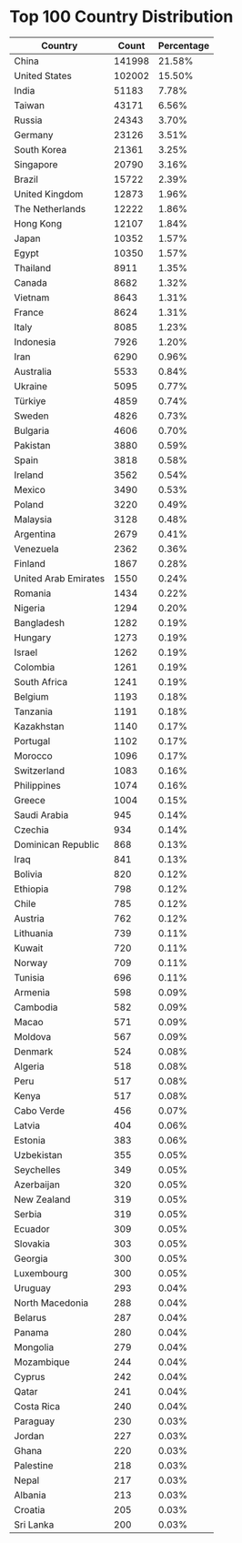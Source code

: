 # Top 100 Country Distribution
| Country | Count | Percentage |
|----|----|----|
| China | 141998 | 21.58% |
| United States | 102002 | 15.50% |
| India | 51183 | 7.78% |
| Taiwan | 43171 | 6.56% |
| Russia | 24343 | 3.70% |
| Germany | 23126 | 3.51% |
| South Korea | 21361 | 3.25% |
| Singapore | 20790 | 3.16% |
| Brazil | 15722 | 2.39% |
| United Kingdom | 12873 | 1.96% |
| The Netherlands | 12222 | 1.86% |
| Hong Kong | 12107 | 1.84% |
| Japan | 10352 | 1.57% |
| Egypt | 10350 | 1.57% |
| Thailand | 8911 | 1.35% |
| Canada | 8682 | 1.32% |
| Vietnam | 8643 | 1.31% |
| France | 8624 | 1.31% |
| Italy | 8085 | 1.23% |
| Indonesia | 7926 | 1.20% |
| Iran | 6290 | 0.96% |
| Australia | 5533 | 0.84% |
| Ukraine | 5095 | 0.77% |
| Türkiye | 4859 | 0.74% |
| Sweden | 4826 | 0.73% |
| Bulgaria | 4606 | 0.70% |
| Pakistan | 3880 | 0.59% |
| Spain | 3818 | 0.58% |
| Ireland | 3562 | 0.54% |
| Mexico | 3490 | 0.53% |
| Poland | 3220 | 0.49% |
| Malaysia | 3128 | 0.48% |
| Argentina | 2679 | 0.41% |
| Venezuela | 2362 | 0.36% |
| Finland | 1867 | 0.28% |
| United Arab Emirates | 1550 | 0.24% |
| Romania | 1434 | 0.22% |
| Nigeria | 1294 | 0.20% |
| Bangladesh | 1282 | 0.19% |
| Hungary | 1273 | 0.19% |
| Israel | 1262 | 0.19% |
| Colombia | 1261 | 0.19% |
| South Africa | 1241 | 0.19% |
| Belgium | 1193 | 0.18% |
| Tanzania | 1191 | 0.18% |
| Kazakhstan | 1140 | 0.17% |
| Portugal | 1102 | 0.17% |
| Morocco | 1096 | 0.17% |
| Switzerland | 1083 | 0.16% |
| Philippines | 1074 | 0.16% |
| Greece | 1004 | 0.15% |
| Saudi Arabia | 945 | 0.14% |
| Czechia | 934 | 0.14% |
| Dominican Republic | 868 | 0.13% |
| Iraq | 841 | 0.13% |
| Bolivia | 820 | 0.12% |
| Ethiopia | 798 | 0.12% |
| Chile | 785 | 0.12% |
| Austria | 762 | 0.12% |
| Lithuania | 739 | 0.11% |
| Kuwait | 720 | 0.11% |
| Norway | 709 | 0.11% |
| Tunisia | 696 | 0.11% |
| Armenia | 598 | 0.09% |
| Cambodia | 582 | 0.09% |
| Macao | 571 | 0.09% |
| Moldova | 567 | 0.09% |
| Denmark | 524 | 0.08% |
| Algeria | 518 | 0.08% |
| Peru | 517 | 0.08% |
| Kenya | 517 | 0.08% |
| Cabo Verde | 456 | 0.07% |
| Latvia | 404 | 0.06% |
| Estonia | 383 | 0.06% |
| Uzbekistan | 355 | 0.05% |
| Seychelles | 349 | 0.05% |
| Azerbaijan | 320 | 0.05% |
| New Zealand | 319 | 0.05% |
| Serbia | 319 | 0.05% |
| Ecuador | 309 | 0.05% |
| Slovakia | 303 | 0.05% |
| Georgia | 300 | 0.05% |
| Luxembourg | 300 | 0.05% |
| Uruguay | 293 | 0.04% |
| North Macedonia | 288 | 0.04% |
| Belarus | 287 | 0.04% |
| Panama | 280 | 0.04% |
| Mongolia | 279 | 0.04% |
| Mozambique | 244 | 0.04% |
| Cyprus | 242 | 0.04% |
| Qatar | 241 | 0.04% |
| Costa Rica | 240 | 0.04% |
| Paraguay | 230 | 0.03% |
| Jordan | 227 | 0.03% |
| Ghana | 220 | 0.03% |
| Palestine | 218 | 0.03% |
| Nepal | 217 | 0.03% |
| Albania | 213 | 0.03% |
| Croatia | 205 | 0.03% |
| Sri Lanka | 200 | 0.03% |
